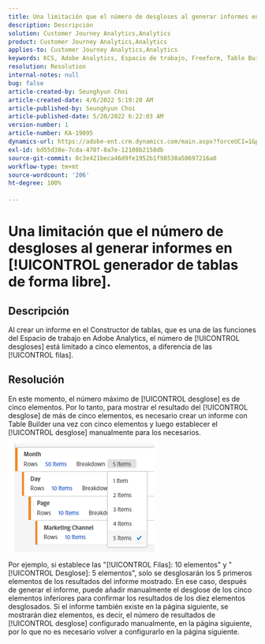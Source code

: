 ```yaml
---
title: Una limitación que el número de desgloses al generar informes en [!UICONTROL generador de tablas de forma libre].
description: Descripción
solution: Customer Journey Analytics,Analytics
product: Customer Journey Analytics,Analytics
applies-to: Customer Journey Analytics,Analytics
keywords: KCS, Adobe Analytics, Espacio de trabajo, Freeform, Table Builder, Limitación
resolution: Resolution
internal-notes: null
bug: false
article-created-by: Seunghyun Choi
article-created-date: 4/6/2022 5:19:20 AM
article-published-by: Seunghyun Choi
article-published-date: 5/20/2022 6:22:03 AM
version-number: 1
article-number: KA-19095
dynamics-url: https://adobe-ent.crm.dynamics.com/main.aspx?forceUCI=1&pagetype=entityrecord&etn=knowledgearticle&id=b2adbf19-69b5-ec11-983f-000d3a5d0e57
exl-id: bd55d38e-7cda-478f-8a7e-12108b2158db
source-git-commit: 0c3e421beca46d9fe1952b1f98538a50697216a0
workflow-type: tm+mt
source-wordcount: '206'
ht-degree: 100%

---
```


# Una limitación que el número de desgloses al generar informes en [!UICONTROL generador de tablas de forma libre].

## Descripción

Al crear un informe en el Constructor de tablas, que es una de las funciones del Espacio de trabajo en Adobe Analytics, el número de [!UICONTROL desgloses] está limitado a cinco elementos, a diferencia de las [!UICONTROL filas]. 

## Resolución


En este momento, el número máximo de [!UICONTROL desglose] es de cinco elementos. Por lo tanto, para mostrar el resultado del [!UICONTROL desglose] de más de cinco elementos, es necesario crear un informe con Table Builder una vez con cinco elementos y luego establecer el [!UICONTROL desglose] manualmente para los necesarios.

![](assets/936a2ca2-6ab5-ec11-983f-000d3a5d0e57.png)

Por ejemplo, si establece las &quot;[!UICONTROL Filas]: 10 elementos&quot; y &quot;[!UICONTROL Desglose]: 5 elementos&quot;, solo se desglosarán los 5 primeros elementos de los resultados del informe mostrado. En ese caso, después de generar el informe, puede añadir manualmente el desglose de los cinco elementos inferiores para confirmar los resultados de los diez elementos desglosados. Si el informe también existe en la página siguiente, se mostrarán diez elementos, es decir, el número de resultados de [!UICONTROL desglose] configurado manualmente, en la página siguiente, por lo que no es necesario volver a configurarlo en la página siguiente.
